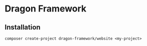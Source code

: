 # Dragon Framework

## Installation

```shell
composer create-project dragon-framework/website <my-project>
```